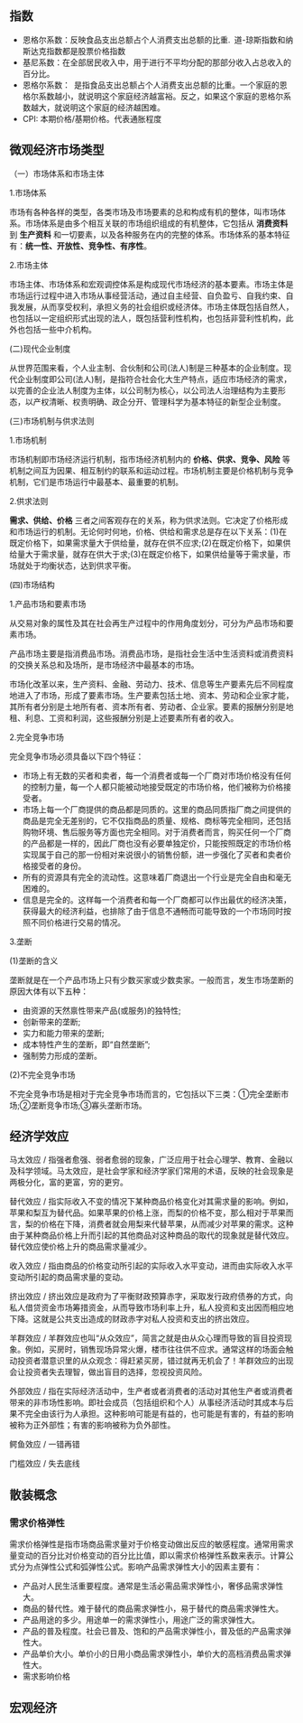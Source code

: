 ## 指数

+ 恩格尔系数：反映食品支出总额占个人消费支出总额的比重. 道-琼斯指数和纳斯达克指数都是股票价格指数
+ 基尼系数：在全部居民收入中，用于进行不平均分配的那部分收入占总收入的百分比。
+ 恩格尔系数： 是指食品支出总额占个人消费支出总额的比重。一个家庭的恩格尔系数越小，就说明这个家庭经济越富裕。反之，如果这个家庭的恩格尔系数越大，就说明这个家庭的经济越困难。
+ CPI: 本期价格/基期价格。代表通胀程度


## 微观经济市场类型

（一）市场体系和市场主体

1.市场体系

市场有各种各样的类型，各类市场及市场要素的总和构成有机的整体，叫市场体系。市场体系是由多个相互关联的市场组织组成的有机整体，它包括从 __消费资料__ 到 __生产资料__ 和一切要素，以及各种服务在内的完整的体系。市场体系的基本特征有：__统一性、开放性、竞争性、有序性__。

2.市场主体

市场主体、市场体系和宏观调控体系是构成现代市场经济的基本要素。市场主体是市场运行过程中进入市场从事经营活动，通过自主经营、自负盈亏、自我约束、自我发展，从而享受权利，承担义务的社会组织或经济体。市场主体既包括自然人，也包括以一定组织形式出现的法人，既包括营利性机构，也包括非营利性机构，此外也包括一些中介机构。


(二)现代企业制度

从世界范围来看，个人业主制、合伙制和公司(法人)制是三种基本的企业制度。现代企业制度即公司(法人)制，是指符合社会化大生产特点，适应市场经济的需求，以完善的企业法人制度为主体，以公司制为核心，以公司法人治理结构为主要形态，以产权清晰、权责明确、政企分开、管理科学为基本特征的新型企业制度。

(三)市场机制与供求法则

1.市场机制

市场机制即市场经济运行机制，指市场经济机制内的 __价格、供求、竞争、风险__ 等机制之间互为因果、相互制约的联系和运动过程。市场机制主要是价格机制与竞争机制，它们是市场运行中最基本、最重要的机制。

2.供求法则

__需求、供给、价格__ 三者之间客观存在的关系，称为供求法则。它决定了价格形成和市场运行的机制。无论何时何地，价格、供给和需求总是存在以下关系：(1)在既定价格下，如果需求量大于供给量，就存在供不应求;(2)在既定价格下，如果供给量大于需求量，就存在供大于求;(3)在既定价格下，如果供给量等于需求量，市场就处于均衡状态，达到供求平衡。

(四)市场结构

1.产品市场和要素市场

从交易对象的属性及其在社会再生产过程中的作用角度划分，可分为产品市场和要素市场。

产品市场主要是指消费品市场。消费品市场，是指社会生活中生活资料或消费资料的交换关系总和及场所，是市场经济中最基本的市场。

市场化改革以来，生产资料、金融、劳动力、技术、信息等生产要素先后不同程度地进入了市场，形成了要素市场。生产要素包括土地、资本、劳动和企业家才能，其所有者分别是土地所有者、资本所有者、劳动者、企业家。要素的报酬分别是地租、利息、工资和利润，这些报酬分别是上述要素所有者的收入。

2.完全竞争市场

完全竞争市场必须具备以下四个特征：
  + 市场上有无数的买者和卖者，每一个消费者或每一个厂商对市场价格没有任何的控制力量，每一个人都只能被动地接受既定的市场价格，他们被称为价格接受者。
  + 市场上每一个厂商提供的商品都是同质的。这里的商品同质指厂商之间提供的商品是完全无差别的，它不仅指商品的质量、规格、商标等完全相同，还包括购物环境、售后服务等方面也完全相同。对于消费者而言，购买任何一个厂商的产品都是一样的，因此厂商也没有必要单独定价，只能按照既定的市场价格实现属于自己的那一份相对来说很小的销售份额，进一步强化了买者和卖者价格接受者的身份。
  + 所有的资源具有完全的流动性。这意味着厂商退出一个行业是完全自由和毫无困难的。
  + 信息是完全的。这样每一个消费者和每一个厂商都可以作出最优的经济决策，获得最大的经济利益，也排除了由于信息不通畅而可能导致的一个市场同时按照不同价格进行交易的情况。

3.垄断

(1)垄断的含义

垄断就是在一个产品市场上只有少数买家或少数卖家。一般而言，发生市场垄断的原因大体有以下五种：
+ 由资源的天然禀性带来产品(或服务)的独特性;
+ 创新带来的垄断;
+ 实力和能力带来的垄断;
+ 成本特性产生的垄断，即“自然垄断”;
+ 强制势力形成的垄断。

(2)不完全竞争市场

不完全竞争市场是相对于完全竞争市场而言的，它包括以下三类：①完全垄断市场;②垄断竞争市场;③寡头垄断市场。

## 经济学效应

马太效应 / 指强者愈强、弱者愈弱的现象，广泛应用于社会心理学、教育、金融以及科学领域。马太效应，是社会学家和经济学家们常用的术语，反映的社会现象是两极分化，富的更富，穷的更穷。

替代效应 / 指实际收入不变的情况下某种商品价格变化对其需求量的影响。例如，苹果和梨互为替代品。如果苹果的价格上涨，而梨的价格不变，那么相对于苹果而言，梨的价格在下降，消费者就会用梨来代替苹果，从而减少对苹果的需求。这种由于某种商品价格上升而引起的其他商品对这种商品的取代的现象就是替代效应。替代效应使价格上升的商品需求量减少。

收入效应 / 指由商品的价格变动所引起的实际收入水平变动，进而由实际收入水平变动所引起的商品需求量的变动。

挤出效应 / 挤出效应是政府为了平衡财政预算赤字，采取发行政府债券的方式，向私人借贷资金市场筹措资金，从而导致市场利率上升，私人投资和支出因而相应地下降。这就是公共支出造成的财政赤字对私人投资和支出的挤出效应。

羊群效应 / 羊群效应也叫“从众效应”，简言之就是由从众心理而导致的盲目投资现象。例如，买房时，销售现场异常火爆，楼市往往供不应求。通常这样的场面会触动投资者潜意识里的从众观念：得赶紧买房，错过就再无机会了！羊群效应的出现会让投资者失去理智，做出盲目的选择，忽视投资风险。

外部效应 / 指在实际经济活动中，生产者或者消费者的活动对其他生产者或消费者带来的非市场性影响。即社会成员（包括组织和个人）从事经济活动时其成本与后果不完全由该行为人承担。这种影响可能是有益的，也可能是有害的，有益的影响被称为正外部性；有害的影响被称为负外部性。

鳄鱼效应 / 一错再错

门槛效应 / 失去底线

## 散装概念

### 需求价格弹性

需求价格弹性是指市场商品需求量对于价格变动做出反应的敏感程度。通常用需求量变动的百分比对价格变动的百分比比值，即以需求价格弹性系数来表示。计算公式分为点弹性公式和弧弹性公式。影响产品需求弹性大小的因素主要有： 
+ 产品对人民生活重要程度。通常是生活必需品需求弹性小，奢侈品需求弹性大。
+ 商品的替代性。难于替代的商品需求弹性小，易于替代的商品需求弹性大。
+ 产品用途的多少。用途单一的需求弹性小，用途广泛的需求弹性大。
+ 产品的普及程度。社会已普及、饱和的产品需求弹性小，普及低的产品需求弹性大。
+ 产品单价大小。单价小的日用小商品需求弹性小，单价大的高档消费品需求弹性大。
+ 需求影响价格


## 宏观经济


